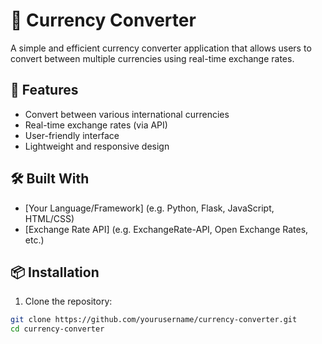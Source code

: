 # 💱 Currency Converter

A simple and efficient currency converter application that allows users to convert between multiple currencies using real-time exchange rates.

## 🚀 Features

- Convert between various international currencies
- Real-time exchange rates (via API)
- User-friendly interface
- Lightweight and responsive design

## 🛠️ Built With

- [Your Language/Framework] (e.g. Python, Flask, JavaScript, HTML/CSS)
- [Exchange Rate API] (e.g. ExchangeRate-API, Open Exchange Rates, etc.)

## 📦 Installation

1. Clone the repository:

```bash
git clone https://github.com/yourusername/currency-converter.git
cd currency-converter
